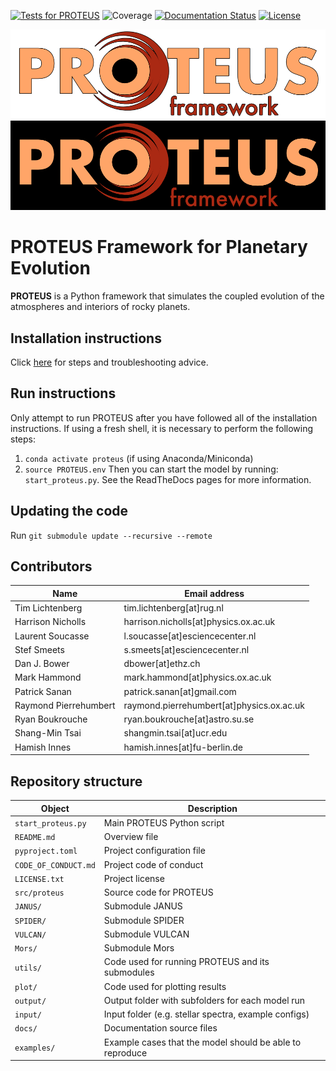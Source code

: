 [![Tests for PROTEUS](https://github.com/FormingWorlds/actions/workflows/tests.yaml/badge.svg)](https://github.com/FormingWorlds/actions/workflows/tests.yaml)
![Coverage](https://gist.githubusercontent.com/stefsmeets/b4ee7dab92e20644bcb3a5ad09f71165/raw/covbadge.svg)
[![Documentation Status](https://readthedocs.org/projects/fwl-proteus/badge/?version=latest)](https://fwl-proteus.readthedocs.io/en/latest/?badge=latest)
[![License](https://img.shields.io/badge/License-Apache_2.0-blue.svg)](https://opensource.org/licenses/Apache-2.0)

![PROTEUS banner](https://raw.githubusercontent.com/FormingWorlds/PROTEUS/master/docs/images/PROTEUS_white.png#gh-light-mode-only)
![PROTEUS banner](https://raw.githubusercontent.com/FormingWorlds/PROTEUS/master/docs/images/PROTEUS_black.png#gh-dark-mode-only)

# PROTEUS Framework for Planetary Evolution

**PROTEUS** is a Python framework that simulates the coupled evolution
of the atmospheres and interiors of rocky planets.

## Installation instructions

Click [here](https://fwl-proteus.readthedocs.io/en/latest/installation.html) for steps and troubleshooting advice.

## Run instructions

Only attempt to run PROTEUS after you have followed all of the installation instructions.
If using a fresh shell, it is necessary to perform the following steps:
1. `conda activate proteus` (if using Anaconda/Miniconda)
2. `source PROTEUS.env`
Then you can start the model by running: `start_proteus.py`. See the ReadTheDocs pages for more information.

## Updating the code

Run `git submodule update --recursive --remote`

## Contributors

| Name  | Email address |
| -     | -             |
Tim Lichtenberg         | tim.lichtenberg[at]rug.nl |
Harrison Nicholls       | harrison.nicholls[at]physics.ox.ac.uk |
Laurent Soucasse        | l.soucasse[at]esciencecenter.nl |
Stef Smeets             | s.smeets[at]esciencecenter.nl |
Dan J. Bower            | dbower[at]ethz.ch |
Mark Hammond            | mark.hammond[at]physics.ox.ac.uk |
Patrick Sanan           | patrick.sanan[at]gmail.com |
Raymond Pierrehumbert   | raymond.pierrehumbert[at]physics.ox.ac.uk |
Ryan Boukrouche         | ryan.boukrouche[at]astro.su.se |
Shang-Min Tsai          | shangmin.tsai[at]ucr.edu |
Hamish Innes            | hamish.innes[at]fu-berlin.de |

## Repository structure

| Object                | Description                                               |
| -                     | -                                                         |
| `start_proteus.py`    | Main PROTEUS Python script                                |
| `README.md`           | Overview file                                             |
| `pyproject.toml`	    | Project configuration file                                |
| `CODE_OF_CONDUCT.md`	| Project code of conduct                                   |
| `LICENSE.txt`         | Project license                                           |
| `src/proteus`         | Source code for PROTEUS                                   |
| `JANUS/`              | Submodule JANUS                                           |
| `SPIDER/`             | Submodule SPIDER                                          |
| `VULCAN/`             | Submodule VULCAN                                          |
| `Mors/`               | Submodule Mors                                            |
| `utils/`              | Code used for running PROTEUS and its submodules          |
| `plot/`               | Code used for plotting results                            |
| `output/`             | Output folder with subfolders for each model run          |
| `input/`              | Input folder (e.g. stellar spectra, example configs)      |
| `docs/`			          | Documentation source files                                |
| `examples/`           | Example cases that the model should be able to reproduce  |
